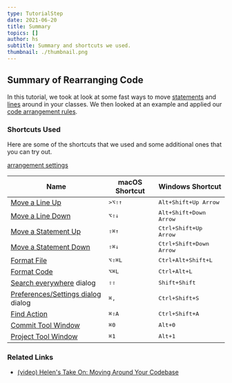 ```yaml
---
type: TutorialStep
date: 2021-06-20
title: Summary
topics: []
author: hs
subtitle: Summary and shortcuts we used.
thumbnail: ./thumbnail.png
---
```


## Summary of Rearranging Code

In this tutorial, we took at look at some fast ways to move [statements](https://www.jetbrains.com/help/idea/working-with-source-code.html?keymap=primary_windows#move-statements) and [lines](https://www.jetbrains.com/help/idea/working-with-source-code.html?keymap=primary_windows#editor_lines_code_blocks) around in your classes. We then looked at an example and applied our [code arrangement rules](https://www.jetbrains.com/help/idea/reformat-and-rearrange-code.html#arrange_code).

### Shortcuts Used

Here are some of the shortcuts that we used and some additional ones that you can try out.

[arrangement settings](https://www.jetbrains.com/help/idea/reformat-and-rearrange-code.html#rearrange_code)

| Name                                                                                                                                  | macOS Shortcut  | Windows Shortcut                 |
| ------------------------------------------------------------------------------------------------------------------------------------- | --------------- | -------------------------------- |
| [Move a Line Up](https://www.jetbrains.com/help/idea/working-with-source-code.html?keymap=primary_windows#editor_lines_code_blocks)   | <kbd>>⌥⇧↑</kbd> | <kbd>Alt+Shift+Up Arrow</kbd>    |
| [Move a Line Down](https://www.jetbrains.com/help/idea/working-with-source-code.html?keymap=primary_windows#editor_lines_code_blocks) | <kbd>⌥⇧↓</kbd>  | <kbd>Alt+Shift+Down Arrow</kbd>  |
| [Move a Statement Up](https://www.jetbrains.com/help/idea/working-with-source-code.html?keymap=primary_windows#move-statements)       | <kbd>⇧⌘↑</kbd>  | <kbd>Ctrl+Shift+Up Arrow</kbd>   |
| [Move a Statement Down](https://www.jetbrains.com/help/idea/working-with-source-code.html?keymap=primary_windows#move-statements)     | <kbd>⇧⌘↓</kbd>  | <kbd>Ctrl+Shift+Down Arrow</kbd> |
| [Format File](https://www.jetbrains.com/help/idea/reformat-and-rearrange-code.html#reformat_file)                                     | <kbd>⌥⇧⌘L</kbd> | <kbd>Ctrl+Alt+Shift+L</kbd>      |
| [Format Code](https://www.jetbrains.com/help/idea/reformat-and-rearrange-code.html#reformat_code)                                     | <kbd>⌥⌘L</kbd>  | <kbd>Ctrl+Alt+L</kbd>            |
| [Search everywhere](https://www.jetbrains.com/help/idea/searching-everywhere.html) dialog                                             | <kbd>⇧⇧</kbd>   | <kbd>Shift+Shift</kbd>           |
| [Preferences/Settings dialog](https://www.jetbrains.com/help/idea/searching-everywhere.html) dialog                                   | <kbd>⌘,</kbd>   | <kbd>Ctrl+Shift+S</kbd>          |
| [Find Action](https://www.jetbrains.com/help/idea/searching-everywhere.html)                                                          | <kbd>⌘⇧A</kbd>  | <kbd>Ctrl+Shift+A</kbd>          |
| [Commit Tool Window](https://www.jetbrains.com/help/idea/commit-and-push-changes.html)                                                | <kbd>⌘0</kbd>   | <kbd>Alt+0</kbd>                 |
| [Project Tool Window](https://www.jetbrains.com/help/idea/project-tool-window.html)                                                   | <kbd>⌘1</kbd>   | <kbd>Alt+1</kbd>                 |

### Related Links

- [(video) Helen's Take On: Moving Around Your Codebase](https://www.youtube.com/watch?v=2sDCA25qfKk)
